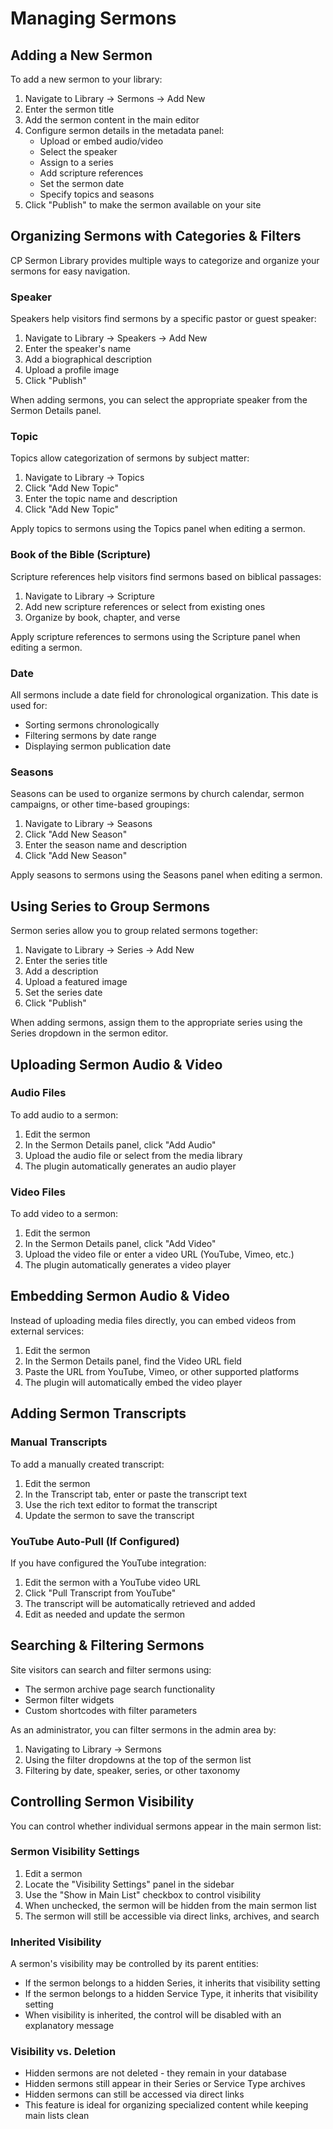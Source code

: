 # Managing Sermons

## Adding a New Sermon

To add a new sermon to your library:

1. Navigate to Library → Sermons → Add New
2. Enter the sermon title
3. Add the sermon content in the main editor
4. Configure sermon details in the metadata panel:
   - Upload or embed audio/video
   - Select the speaker
   - Assign to a series
   - Add scripture references
   - Set the sermon date
   - Specify topics and seasons
5. Click "Publish" to make the sermon available on your site

## Organizing Sermons with Categories & Filters

CP Sermon Library provides multiple ways to categorize and organize your sermons for easy navigation.

### Speaker

Speakers help visitors find sermons by a specific pastor or guest speaker:

1. Navigate to Library → Speakers → Add New
2. Enter the speaker's name
3. Add a biographical description
4. Upload a profile image
5. Click "Publish"

When adding sermons, you can select the appropriate speaker from the Sermon Details panel.

### Topic

Topics allow categorization of sermons by subject matter:

1. Navigate to Library → Topics
2. Click "Add New Topic"
3. Enter the topic name and description
4. Click "Add New Topic"

Apply topics to sermons using the Topics panel when editing a sermon.

### Book of the Bible (Scripture)

Scripture references help visitors find sermons based on biblical passages:

1. Navigate to Library → Scripture
2. Add new scripture references or select from existing ones
3. Organize by book, chapter, and verse

Apply scripture references to sermons using the Scripture panel when editing a sermon.

### Date

All sermons include a date field for chronological organization. This date is used for:

- Sorting sermons chronologically
- Filtering sermons by date range
- Displaying sermon publication date

### Seasons

Seasons can be used to organize sermons by church calendar, sermon campaigns, or other time-based groupings:

1. Navigate to Library → Seasons
2. Click "Add New Season"
3. Enter the season name and description
4. Click "Add New Season"

Apply seasons to sermons using the Seasons panel when editing a sermon.

## Using Series to Group Sermons

Sermon series allow you to group related sermons together:

1. Navigate to Library → Series → Add New
2. Enter the series title
3. Add a description
4. Upload a featured image
5. Set the series date
6. Click "Publish"

When adding sermons, assign them to the appropriate series using the Series dropdown in the sermon editor.

## Uploading Sermon Audio & Video

### Audio Files

To add audio to a sermon:

1. Edit the sermon
2. In the Sermon Details panel, click "Add Audio"
3. Upload the audio file or select from the media library
4. The plugin automatically generates an audio player

### Video Files

To add video to a sermon:

1. Edit the sermon
2. In the Sermon Details panel, click "Add Video"
3. Upload the video file or enter a video URL (YouTube, Vimeo, etc.)
4. The plugin automatically generates a video player

## Embedding Sermon Audio & Video

Instead of uploading media files directly, you can embed videos from external services:

1. Edit the sermon
2. In the Sermon Details panel, find the Video URL field
3. Paste the URL from YouTube, Vimeo, or other supported platforms
4. The plugin will automatically embed the video player

## Adding Sermon Transcripts

### Manual Transcripts

To add a manually created transcript:

1. Edit the sermon
2. In the Transcript tab, enter or paste the transcript text
3. Use the rich text editor to format the transcript
4. Update the sermon to save the transcript

### YouTube Auto-Pull (If Configured)

If you have configured the YouTube integration:

1. Edit the sermon with a YouTube video URL
2. Click "Pull Transcript from YouTube"
3. The transcript will be automatically retrieved and added
4. Edit as needed and update the sermon

## Searching & Filtering Sermons

Site visitors can search and filter sermons using:

- The sermon archive page search functionality
- Sermon filter widgets
- Custom shortcodes with filter parameters

As an administrator, you can filter sermons in the admin area by:

1. Navigating to Library → Sermons
2. Using the filter dropdowns at the top of the sermon list
3. Filtering by date, speaker, series, or other taxonomy

## Controlling Sermon Visibility

You can control whether individual sermons appear in the main sermon list:

### Sermon Visibility Settings

1. Edit a sermon
2. Locate the "Visibility Settings" panel in the sidebar
3. Use the "Show in Main List" checkbox to control visibility
4. When unchecked, the sermon will be hidden from the main sermon list
5. The sermon will still be accessible via direct links, archives, and search

### Inherited Visibility

A sermon's visibility may be controlled by its parent entities:

- If the sermon belongs to a hidden Series, it inherits that visibility setting
- If the sermon belongs to a hidden Service Type, it inherits that visibility setting
- When visibility is inherited, the control will be disabled with an explanatory message

### Visibility vs. Deletion

- Hidden sermons are not deleted - they remain in your database
- Hidden sermons still appear in their Series or Service Type archives
- Hidden sermons can still be accessed via direct links
- This feature is ideal for organizing specialized content while keeping main lists clean